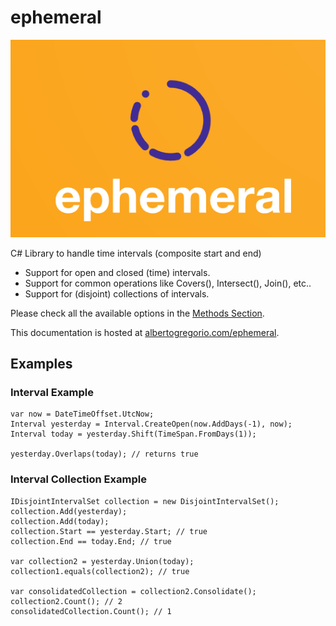 # ephemeral

![](img/EphemeralLogoCropped.png)

C# Library to handle time intervals (composite start and end)

- Support for open and closed (time) intervals.
- Support for common operations like Covers(), Intersect(), Join(), etc..
- Support for (disjoint) collections of intervals.

Please check all the available options in the [Methods Section](methods.md).

This documentation is hosted at [albertogregorio.com/ephemeral](albertogregorio.com/ephemeral).

## Examples

### Interval Example

```
var now = DateTimeOffset.UtcNow;
Interval yesterday = Interval.CreateOpen(now.AddDays(-1), now);
Interval today = yesterday.Shift(TimeSpan.FromDays(1));

yesterday.Overlaps(today); // returns true
```

### Interval Collection Example

```
IDisjointIntervalSet collection = new DisjointIntervalSet();
collection.Add(yesterday);
collection.Add(today);
collection.Start == yesterday.Start; // true
collection.End == today.End; // true

var collection2 = yesterday.Union(today);
collection1.equals(collection2); // true

var consolidatedCollection = collection2.Consolidate();
collection2.Count(); // 2
consolidatedCollection.Count(); // 1

```
